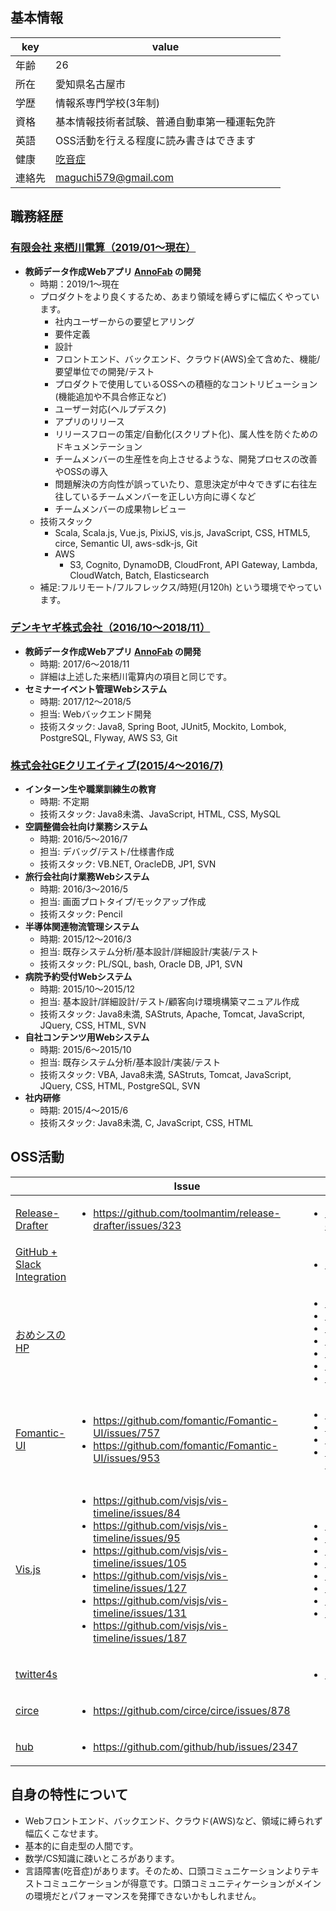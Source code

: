 ## 基本情報
|key|value|
|---|-----|
|年齢|26|
|所在|愛知県名古屋市|
|学歴|情報系専門学校(3年制)|
|資格| 基本情報技術者試験、普通自動車第一種運転免許|
|英語|OSS活動を行える程度に読み書きはできます|
|健康|[吃音症](https://ja.wikipedia.org/wiki/%E5%90%83%E9%9F%B3%E7%97%87)
|連絡先|maguchi579@gmail.com|

## 職務経歴
### [有限会社 来栖川電算（2019/01〜現在）](https://www.kurusugawa.jp/)
- **教師データ作成Webアプリ [AnnoFab](https://annofab.com/) の開発**
  - 時期：2019/1〜現在
  - プロダクトをより良くするため、あまり領域を縛らずに幅広くやっています。
    - 社内ユーザーからの要望ヒアリング
    - 要件定義
    - 設計
    - フロントエンド、バックエンド、クラウド(AWS)全て含めた、機能/要望単位での開発/テスト
    - プロダクトで使用しているOSSへの積極的なコントリビューション(機能追加や不具合修正など)
    - ユーザー対応(ヘルプデスク)
    - アプリのリリース
    - リリースフローの策定/自動化(スクリプト化)、属人性を防ぐためのドキュメンテーション
    - チームメンバーの生産性を向上させるような、開発プロセスの改善やOSSの導入
    - 問題解決の方向性が誤っていたり、意思決定が中々できずに右往左往しているチームメンバーを正しい方向に導くなど
    - チームメンバーの成果物レビュー
  - 技術スタック
    - Scala, Scala.js, Vue.js, PixiJS, vis.js, JavaScript, CSS, HTML5, circe, Semantic UI, aws-sdk-js, Git
    - AWS
      - S3, Cognito, DynamoDB, CloudFront, API Gateway, Lambda, CloudWatch, Batch, Elasticsearch  
  - 補足:フルリモート/フルフレックス/時短(月120h) という環境でやっています。
### [デンキヤギ株式会社（2016/10〜2018/11）](https://www.denkiyagi.jp)
- **教師データ作成Webアプリ [AnnoFab](https://annofab.com/) の開発**
  - 時期: 2017/6〜2018/11
  - 詳細は上述した来栖川電算内の項目と同じです。
- **セミナーイベント管理Webシステム**
  - 時期: 2017/12〜2018/5
  - 担当: Webバックエンド開発
  - 技術スタック: Java8, Spring Boot, JUnit5, Mockito, Lombok, PostgreSQL, Flyway, AWS S3, Git
### [株式会社GEクリエイティブ(2015/4〜2016/7)](https://ge-creative.co.jp/)
- **インターン生や職業訓練生の教育**
  - 時期: 不定期
  - 技術スタック: Java8未満、JavaScript, HTML, CSS, MySQL
- **空調整備会社向け業務システム**
  - 時期: 2016/5〜2016/7
  - 担当: デバッグ/テスト/仕様書作成
  - 技術スタック: VB.NET, OracleDB, JP1, SVN 
- **旅行会社向け業務Webシステム** 
  - 時期: 2016/3〜2016/5
  - 担当: 画面プロトタイプ/モックアップ作成
  - 技術スタック: Pencil
- **半導体関連物流管理システム**
  - 時期: 2015/12〜2016/3
  - 担当: 既存システム分析/基本設計/詳細設計/実装/テスト
  - 技術スタック: PL/SQL, bash, Oracle DB, JP1, SVN
- **病院予約受付Webシステム**
  - 時期: 2015/10〜2015/12
  - 担当: 基本設計/詳細設計/テスト/顧客向け環境構築マニュアル作成
  - 技術スタック: Java8未満, SAStruts, Apache, Tomcat, JavaScript, JQuery, CSS, HTML, SVN
- **自社コンテンツ用Webシステム**
  - 時期: 2015/6〜2015/10
  - 担当: 既存システム分析/基本設計/実装/テスト
  - 技術スタック: VBA, Java8未満, SAStruts, Tomcat, JavaScript, JQuery, CSS, HTML, PostgreSQL, SVN
- **社内研修**
  - 時期: 2015/4〜2015/6
  - 技術スタック: Java8未満, C, JavaScript, CSS, HTML
 
## OSS活動

||Issue|PR|
|---|-----|-----|
|[Release-Drafter](https://github.com/release-drafter/release-drafter)|<ul><li>https://github.com/toolmantim/release-drafter/issues/323</li></ul>|<ul><li>https://github.com/toolmantim/release-drafter/pull/324</li></ul>|
|[GitHub + Slack Integration](https://github.com/integrations/slack)|<ul></ul>|<ul><li>https://github.com/integrations/slack/pull/1046</li></ul>|
|[おめシスのHP](https://github.com/omegasisters/homepage)||<ul><li>https://github.com/omegasisters/homepage/pull/324</li><li>https://github.com/omegasisters/homepage/pull/337</li><li>https://github.com/omegasisters/homepage/pull/350</li><li>https://github.com/omegasisters/homepage/pull/357</li><li>https://github.com/omegasisters/homepage/pull/367</li><li>https://github.com/omegasisters/homepage/pull/370</li><li>https://github.com/omegasisters/homepage/pull/373</li></ul>|
|[Fomantic-UI](https://github.com/fomantic/Fomantic-UI)|<ul><li>https://github.com/fomantic/Fomantic-UI/issues/757</li><li>https://github.com/fomantic/Fomantic-UI/issues/953</li></ul>|<ul><li>https://github.com/fomantic/Fomantic-UI/pull/1496</li><li>https://github.com/fomantic/Fomantic-UI/pull/759</li><li>https://github.com/fomantic/Fomantic-UI/pull/954</li><li>https://github.com/fomantic/Fomantic-UI-Docs/pull/134</li></ul>|
|[Vis.js](https://github.com/visjs/vis-timeline)|<ul><li>https://github.com/visjs/vis-timeline/issues/84</li><li>https://github.com/visjs/vis-timeline/issues/95</li><li>https://github.com/visjs/vis-timeline/issues/105</li><li>https://github.com/visjs/vis-timeline/issues/127</li><li>https://github.com/visjs/vis-timeline/issues/131</li><li>https://github.com/visjs/vis-timeline/issues/187</li></ul>|<ul><li>https://github.com/visjs/vis-timeline/pull/86</li><li>https://github.com/visjs/vis-timeline/pull/96</li><li>https://github.com/visjs/vis-timeline/pull/117</li><li>https://github.com/visjs/vis-timeline/pull/128</li><li>https://github.com/visjs/vis-timeline/pull/132</li><li> https://github.com/visjs/vis-timeline/pull/148</li><li>https://github.com/visjs/vis-timeline/pull/188</li><li>https://github.com/visjs/vis-timeline/pull/486</li><ul>|
|[twitter4s](https://github.com/DanielaSfregola/twitter4s)||<ul><li>https://github.com/DanielaSfregola/twitter4s/pull/206</li></ul>|
|[circe](https://github.com/circe/circe)|<ul><li>https://github.com/circe/circe/issues/878</li></ul>|</ul>||  
|[hub](https://github.com/github/hub)|<ul><li>https://github.com/github/hub/issues/2347</li></ul>||

## 自身の特性について

* Webフロントエンド、バックエンド、クラウド(AWS)など、領域に縛られず幅広くこなせます。
* 基本的に自走型の人間です。
* 数学/CS知識に疎いところがあります。
* 言語障害(吃音症)があります。そのため、口頭コミュニケーションよりテキストコミュニケーションが得意です。口頭コミュニティケーションがメインの環境だとパフォーマンスを発揮できないかもしれません。
